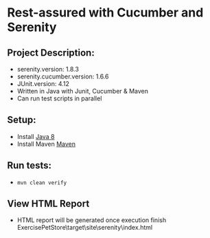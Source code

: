 # Rest-assured with Cucumber and Serenity

## Project Description:
* serenity.version: 1.8.3
* serenity.cucumber.version: 1.6.6
* JUnit.version: 4.12
* Written in Java with Junit, Cucumber & Maven
* Can run test scripts in parallel

## Setup:
* Install [Java 8](http://www.oracle.com/technetwork/java/javase/overview/java8-2100321.html)
* Install Maven [Maven](https://maven.apache.org/)


## Run tests:
* `mvn clean verify`

## View HTML Report
* HTML report will be generated once execution finish ExercisePetStore\target\site\serenity\index.html